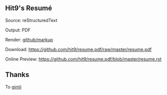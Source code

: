 Hit9's Resumé
-------------

Source: reStructuredText

Output: PDF

Render: [github/markup](https://github.com/github/markup)

Download: https://github.com/hit9/resume.pdf/raw/master/resume.pdf

Online Preview: https://github.com/hit9/resume.pdf/blob/master/resume.rst

Thanks
------

To [gimli](https://github.com/walle/gimli)
